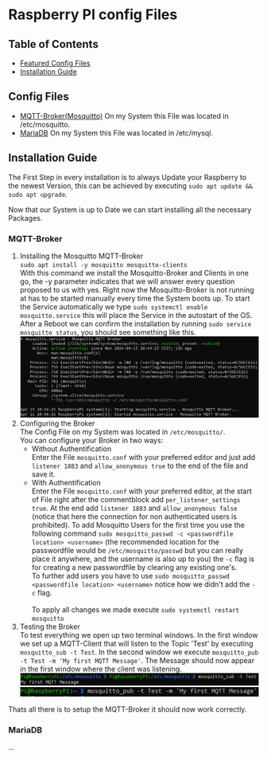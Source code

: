 # Raspberry PI config Files

## Table of Contents
- [Featured Config Files](#config-files)
- [Installation Guide](#installation-guide)

## Config Files

- [MQTT-Broker(Mosquitto)](mosquitto.conf) On my System this File was located in /etc/mosquitto. 
- [MariaDB](mariadb.cnf) On my System this File was located in /etc/mysql. 

## Installation Guide

The First Step in every installation is to always Update your Raspberry to 
the newest Version, this can be achieved by executing 
`sudo apt update && sudo apt upgrade`.

Now that our System is up to Date we can start installing all the necessary 
Packages.

### MQTT-Broker
1. Installing the Mosquitto MQTT-Broker <br>
`sudo apt install -y mosquitto mosquitto-clients` <br>
With this command we install the Mosquitto-Broker and Clients in one go, the -y
parameter indicates that we will answer every question proposed to us with yes.
Right now the Mosquitto-Broker is not running at has to be started manually 
every time the System boots up. To start the Service automatically we type 
`sudo systemctl enable mosquitto.service` this will place the Service in 
the autostart of the OS. After a Reboot we can confirm the installation by 
running `sudo service mosquitto status`, you should see something like this. 
![Screenshot of the Command Output](/Images/Mosquitto.PNG "Output on my System")
2. Configuring the Broker <br> 
    The Config File on my System was located in `/etc/mosquitto/`. <br>
    You can configure your Broker in two ways:
    * Without Authentification <br> Enter the File `mosquitto.conf` 
    with your preferred editor and just add ``listener 1883`` 
    and ``allow_anonymous true`` to the end of the file 
    and save it.
    * With Authentification <br> Enter the File `mosquitto.conf` 
    with your preferred editor, at the start of File right after the 
    commentblock add ``per_listener_settings true``. At the end 
    add ``listener 1883`` and ``allow_anonymous false`` 
    (notice that here the connection for non authenticated users is prohibited). 
    To add Mosquitto Users for the first time you use the following command 
    `sudo mosquitto_passwd -c <passwordfile location> <username>` 
    (the recommended location for the passwordfile would be `/etc/mosquitto/passwd` 
    but you can really place it anywhere, and the username is also up to you) 
    the `-c` flag is for creating a     new passwordfile by clearing any existing one's.
    <br>To further add users you have to use 
    `sudo mosquitto_passwd <passwordfile location> <username>` 
    notice how we didn't add the `-c` flag.<br><br> 
    To apply all changes we made execute `sudo systemctl restart mosquitto`
3. Testing the Broker <br> 
    To test everything we open up two terminal windows. In the first window
    we set up a MQTT-Client that will listen to the Topic 'Test' by executing 
    `mosquitto_sub -t Test`. 
    In the second window we execute `mosquitto_pub -t Test -m 'My first MQTT Message'`.
    The Message should now appear in the first window where the client was listening.
    ![Screenshot of the listening Client](/Images/Mosquitto_sub.PNG "Output on my System")
    ![Screenshot of the publishing Client](/Images/Mosquitto_pub.PNG "Output on my System")

Thats all there is to setup the MQTT-Broker it should now work correctly.

### MariaDB

...